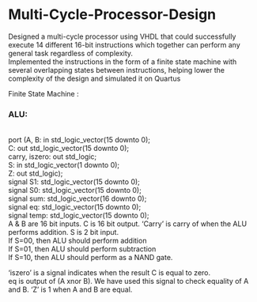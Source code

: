 # Multi-Cycle-Processor-Design

Designed a multi-cycle processor using VHDL that could successfully execute 14 different 16-bit instructions which together can perform any general task regardless of complexity.<br>
Implemented the instructions in the form of a finite state machine with several overlapping states between instructions, helping lower the complexity of the design and simulated it on Quartus<br>

Finite State Machine :<br>
<h3>ALU: </h3><br>
port (A, B: in std_logic_vector(15 downto 0); <br>
      C: out std_logic_vector(15 downto 0); <br>
            carry, iszero: out std_logic;<br>
      S: in std_logic_vector(1 downto 0);<br>
      Z: out std_logic);<br>
signal S1: std_logic_vector(15 downto 0); <br>
signal S0: std_logic_vector(15 downto 0); <br>
signal sum: std_logic_vector(16 downto 0); <br>
signal eq: std_logic_vector(15 downto 0); <br>
signal temp: std_logic_vector(15 downto 0);<br>
A & B are 16 bit inputs. C is 16 bit output. ‘Carry’ is carry of when the ALU performs addition. S is 2 bit input.<br>
If S=00, then ALU should perform addition<br>
If S=01, then ALU should perform subtraction<br>
If S=10, then ALU should perform as a NAND gate.<br>

‘iszero’ is a signal indicates when the result C is equal to zero.<br>
eq is output of (A xnor B). We have used this signal to check equality of A and B. ‘Z’ is 1 when A and B are equal.<br>
